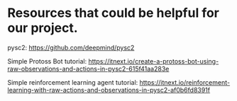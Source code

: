 # Resources that could be helpful for our project. 

pysc2: https://github.com/deepmind/pysc2

Simple Protoss Bot tutorial: https://itnext.io/create-a-protoss-bot-using-raw-observations-and-actions-in-pysc2-615f41aa283e

Simple reinforcement learning agent tutorial: https://itnext.io/reinforcement-learning-with-raw-actions-and-observations-in-pysc2-af0b6fd8391f

